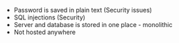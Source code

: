 - Password is saved in plain text (Security issues)
- SQL injections (Security)
- Server and database is stored in one place - monolithic
- Not hosted anywhere
